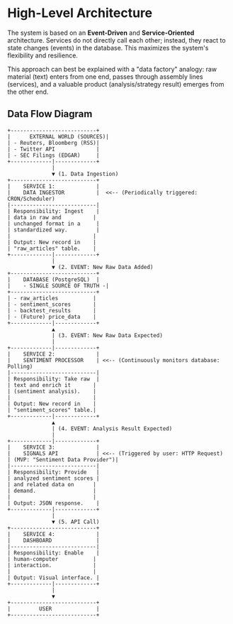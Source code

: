 # High-Level Architecture

The system is based on an **Event-Driven** and **Service-Oriented** architecture. Services do not directly call each other; instead, they react to state changes (events) in the database. This maximizes the system's flexibility and resilience.

This approach can best be explained with a "data factory" analogy: raw material (text) enters from one end, passes through assembly lines (services), and a valuable product (analysis/strategy result) emerges from the other end.

## Data Flow Diagram

```
+---------------------------+
|      EXTERNAL WORLD (SOURCES)|
| - Reuters, Bloomberg (RSS)|
| - Twitter API             |
| - SEC Filings (EDGAR)     |
+-------------|-------------+
              |
              ▼ (1. Data Ingestion)
+---------------------------+
|    SERVICE 1:             |
|    DATA INGESTOR          |  <<-- (Periodically triggered: CRON/Scheduler)
|---------------------------|
| Responsibility: Ingest    |
| data in raw and          |
| unchanged format in a     |
| standardized way.         |
|                          |
| Output: New record in    |
| "raw_articles" table.    |
+-------------|-------------+
              |
              ▼ (2. EVENT: New Raw Data Added)
+---------------------------+
|    DATABASE (PostgreSQL)  |
|    - SINGLE SOURCE OF TRUTH -|
+---------------------------+
| - raw_articles           |
| - sentiment_scores       |
| - backtest_results       |
| - (Future) price_data    |
+-------------|-------------+
              ▲
              | (3. EVENT: New Raw Data Expected)
              |
+-------------|-------------+
|    SERVICE 2:             |
|    SENTIMENT PROCESSOR    | <<-- (Continuously monitors database: Polling)
|---------------------------|
| Responsibility: Take raw  |
| text and enrich it       |
| (sentiment analysis).    |
|                          |
| Output: New record in    |
| "sentiment_scores" table.|
+-------------|-------------+
              ▲
              | (4. EVENT: Analysis Result Expected)
              |
+-------------|-------------+
|    SERVICE 3:             |
|    SIGNALS API            | <<-- (Triggered by user: HTTP Request)
| (MVP: "Sentiment Data Provider")|
|---------------------------|
| Responsibility: Provide   |
| analyzed sentiment scores |
| and related data on      |
| demand.                  |
|                          |
| Output: JSON response.    |
+-------------|-------------+
              |
              ▼ (5. API Call)
+---------------------------+
|    SERVICE 4:             |
|    DASHBOARD              |
|---------------------------|
| Responsibility: Enable    |
| human-computer           |
| interaction.             |
|                          |
| Output: Visual interface. |
+-------------|-------------+
              |
              ▼
+---------------------------+
|         USER              |
+---------------------------+
```
